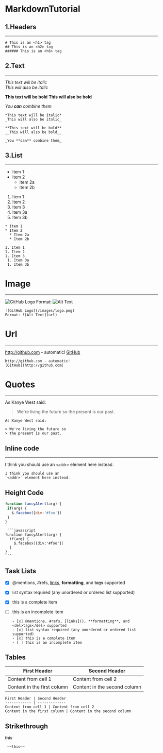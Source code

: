 # MarkdownTutorial

## 1.Headers  
-----

    # This is an <h1> tag
    ## This is an <h2> tag
    ###### This is an <h6> tag

## 2.Text  
-----

  *This text will be italic*  
  _This will also be italic_

  **This text will be bold**
  __This will also be bold__

  _You **can** combine them_
  
    *This text will be italic*  
    _This will also be italic_

    **This text will be bold**
    __This will also be bold__

    _You **can** combine them_
    
## 3.List  
-----

  * Item 1
  * Item 2
    * Item 2a
    * Item 2b

  1. Item 1
  1. Item 2
  1. Item 3
   1. Item 3a
   1. Item 3b
     
    * Item 1
    * Item 2
      * Item 2a
      * Item 2b
    
    1. Item 1
    1. Item 2
    1. Item 3
     1. Item 3a
     1. Item 3b
       
# Image  
-----

  ![GitHub Logo](/images/logo.png)
    Format: ![Alt Text](url)
    
    ![GitHub Logo](/images/logo.png)
    Format: ![Alt Text](url)
    
# Url  
-----
  http://github.com - automatic!
  [GitHub](http://github.com)

    http://github.com - automatic!
    [GitHub](http://github.com)
    
# Quotes  
-----
  As Kanye West said:

  > We're living the future so
  > the present is our past.
  
    As Kanye West said:

    > We're living the future so
    > the present is our past.
    
## Inline code  
-----

  I think you should use an
  `<addr>` element here instead.
    
    I think you should use an
    `<addr>` element here instead.
    
 ## Height Code
 
   ```javascript
  function fancyAlert(arg) {
    if(arg) {
      $.facebox({div:'#foo'})
    }
  }
  ```
  
  
     ```javascript
    function fancyAlert(arg) {
      if(arg) {
        $.facebox({div:'#foo'})
      }
    }
    ```
    
## Task Lists

  - [x] @mentions, #refs, [links](), **formatting**, and <del>tags</del> supported
  - [x] list syntax required (any unordered or ordered list supported)
  - [x] this is a complete item
  - [ ] this is an incomplete item
  
        - [x] @mentions, #refs, [links](), **formatting**, and <del>tags</del> supported
        - [x] list syntax required (any unordered or ordered list supported)
        - [x] this is a complete item
        - [ ] this is an incomplete item
 
 ## Tables
 
   First Header | Second Header
  ------------ | -------------
  Content from cell 1 | Content from cell 2
  Content in the first column | Content in the second column
  
    First Header | Second Header
    ------------ | -------------
    Content from cell 1 | Content from cell 2
    Content in the first column | Content in the second column
    
## Strikethrough

  ~~this~~
    
     ~~this~~
